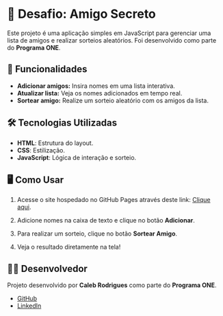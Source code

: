 # 🎁 Desafio: Amigo Secreto

Este projeto é uma aplicação simples em JavaScript para gerenciar uma lista de amigos e realizar sorteios aleatórios. Foi desenvolvido como parte do **Programa ONE**.

## 🚀 Funcionalidades

- **Adicionar amigos:** Insira nomes em uma lista interativa.
- **Atualizar lista:** Veja os nomes adicionados em tempo real.
- **Sortear amigo:** Realize um sorteio aleatório com os amigos da lista.

## 🛠️ Tecnologias Utilizadas

- **HTML**: Estrutura do layout.
- **CSS**: Estilização.
- **JavaScript**: Lógica de interação e sorteio.

## 🖥️ Como Usar

1. Acesse o site hospedado no GitHub Pages através deste link: [Clique aqui](https://calebrodrigues.github.io/desafioONE-amigo-secreto/).

2. Adicione nomes na caixa de texto e clique no botão **Adicionar**.

3. Para realizar um sorteio, clique no botão **Sortear Amigo**.

4. Veja o resultado diretamente na tela!

## 👨‍💻 Desenvolvedor

Projeto desenvolvido por **Caleb Rodrigues** como parte do **Programa ONE**.

- [GitHub](https://github.com/CalebRodrigues)
- [LinkedIn](https://www.linkedin.com/in/caleb-rodrigues-dev/)
